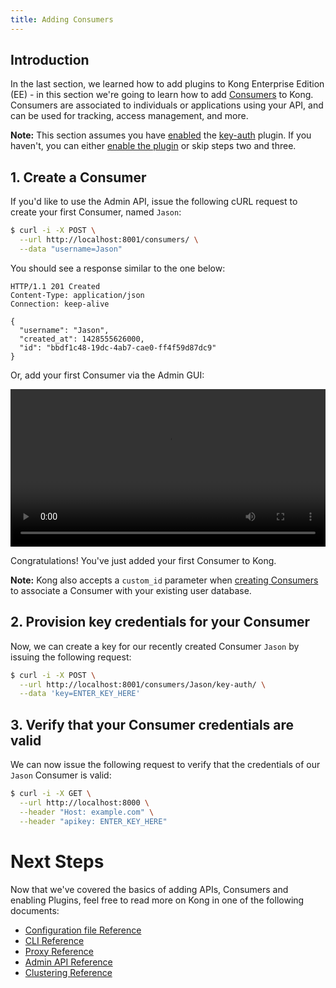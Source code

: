```yaml
---
title: Adding Consumers
---
```


## Introduction

In the last section, we learned how to add plugins to Kong Enterprise Edition
(EE) - in this section
we're going to learn how to add [Consumers][consumers] to Kong. Consumers are
associated to individuals or applications using your API, and can be used
for tracking, access management, and more.

**Note:** This section assumes you have [enabled][enabling-plugins] the
[key-auth][key-auth] plugin. If you haven't, you can either
[enable the plugin][enabling-plugins] or skip steps two and three.

## 1. Create a Consumer

If you'd like to use the Admin API, issue the following cURL request to
create your first Consumer, named `Jason`:

```bash
$ curl -i -X POST \
  --url http://localhost:8001/consumers/ \
  --data "username=Jason"
```

You should see a response similar to the one below:

```http
HTTP/1.1 201 Created
Content-Type: application/json
Connection: keep-alive

{
  "username": "Jason",
  "created_at": 1428555626000,
  "id": "bbdf1c48-19dc-4ab7-cae0-ff4f59d87dc9"
}
```
Or, add your first Consumer via the Admin GUI:

<video width="100%" autoplay loop controls>
  <source src="https://konghq.com/wp-content/uploads/2018/03/add-consumer-ee0.31.mp4" type="video/mp4">
  Your browser does not support the video tag.
</video>

Congratulations! You've just added your first Consumer to Kong.

**Note:** Kong also accepts a `custom_id` parameter when
[creating Consumers][API-consumers] to associate a Consumer with your existing user
database.

## 2. Provision key credentials for your Consumer

Now, we can create a key for our recently created Consumer `Jason` by
issuing the following request:

```bash
$ curl -i -X POST \
  --url http://localhost:8001/consumers/Jason/key-auth/ \
  --data 'key=ENTER_KEY_HERE'
```

## 3. Verify that your Consumer credentials are valid

We can now issue the following request to verify that the credentials of
our `Jason` Consumer is valid:

```bash
$ curl -i -X GET \
  --url http://localhost:8000 \
  --header "Host: example.com" \
  --header "apikey: ENTER_KEY_HERE"
```

# Next Steps

Now that we've covered the basics of adding APIs, Consumers and enabling
Plugins, feel free to read more on Kong in one of the following documents:

- [Configuration file Reference][configuration]
- [CLI Reference][CLI]
- [Proxy Reference][proxy]
- [Admin API Reference][API]
- [Clustering Reference][cluster]


[key-auth]: /plugins/key-authentication
[API-consumers]: /0.13.x/admin-api#create-consumer
[consumers]: /0.13.x/admin-api#consumer-object
[enabling-plugins]: /enterprise/{{page.kong_version}}/getting-started/enabling-plugins
[configuration]: /0.13.x/configuration
[CLI]: /0.13.x/cli
[proxy]: /0.13.x/proxy
[API]: /0.13.x/admin-api
[cluster]: /0.13.x/clustering
